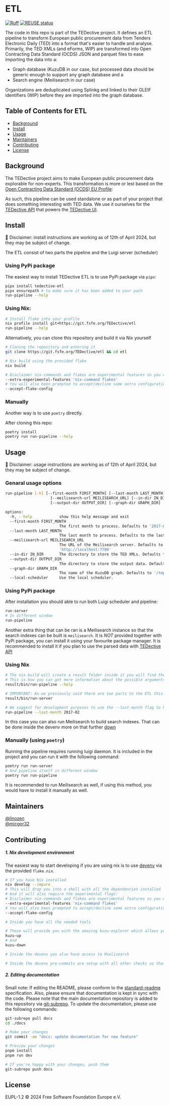 # ETL

[![Ruff](https://img.shields.io/endpoint?url=https://raw.githubusercontent.com/astral-sh/ruff/main/assets/badge/v2.json)](https://github.com/astral-sh/ruff)
[![REUSE status](https://api.reuse.software/badge/git.fsfe.org/TEDective/etl)](https://api.reuse.software/info/git.fsfe.org/TEDective/etl)

The code in this repo is part of the TEDective project. It defines an ETL
pipeline to transform European public procurement data from Tenders Electronic
Daily (TED) into a format that's easier to handle and analyse. Primarily, the
TED XMLs (and eForms, WIP) are transformed into Open Contracting Data
Standard (OCDS) JSON and parquet files to ease importing the data into a:

- Graph database (KuzuDB in our case, but processed data should be generic
  enough to support any graph database and a
- Search engine (Meilisearch in our case)

Organizations are deduplicated using Splinkg and linked to their GLEIF
identifiers (WIP) before they are imported into the graph database.

## Table of Contents for ETL

- [Background](#background)
- [Install](#install)
- [Usage](#usage)
- [Maintainers](#maintainers)
- [Contributing](#contributing)
- [License](#license)

## Background

The TEDective project aims to make European public procurement data explorable
for non-experts. This transformation is more or lest based on the [Open
Contracting Data Standard (OCDS) EU
Profile](https://standard.open-contracting.org/profiles/eu/latest/en/):

As such, this pipeline can be used standalone or as part of your project that
does something interesting with TED data. We use it ourselves for the
[TEDective API](https://git.fsfe.org/TEDective/api) that powers the [TEDective
UI](https://git.fsfe.org/TEDective/ui).

## Install

:construction: Disclaimer: install instructions are working as of 12th of April 2024, but they may be subject of change.

The ETL consist of two parts the pipeline and the Luigi server (scheduler)

### Using PyPi package

The easiest way to install TEDective ETL is to use PyPi package via `pipx`:
```bash
pipx install tedective-etl
pipx ensurepath # to make sure it has been added to your path
run-pipeline --help
```

### Using Nix:
```bash
# Install flake into your profile
nix profile install git+https://git.fsfe.org/TEDective/etl
run-pipeline --help
```

Alternatively, you can clone this repository and build it via Nix yourself 

```bash
# Cloning the repository and entering it
git clone https://git.fsfe.org/TEDective/etl && cd etl

# Nix build using the provided flake
nix build

# Disclaimer nix-commands and flakes are experimental features so you will need to add these flags to the command to be able to run them.
--extra-experimental-features 'nix-command flakes'
# You will also been prompted to accept/decline some extra configurations. You can accept them without receiving a prompt using this or manually decide without adding it:
--accept-flake-config
```

### Manually
Another way is to use `poetry` directly.

After cloning this repo:

```bash
poetry install
poetry run run-pipeline --help
```

## Usage

:construction: Disclaimer: usage instructions are working as of 12th of April 2024, but they may be subject of change.

### Genaral usage options
```bash
run-pipeline [-h] [--first-month FIRST_MONTH] [--last-month LAST_MONTH]
                    [--meilisearch-url MEILISEARCH_URL] [--in-dir IN_DIR]
                    [--output-dir OUTPUT_DIR] [--graph-dir GRAPH_DIR] [--local-scheduler]

options:
  -h, --help            show this help message and exit
  --first-month FIRST_MONTH
                        The first month to process. Defaults to '2017-01'.
  --last-month LAST_MONTH
                        The last month to process. Defaults to the last month.
  --meilisearch-url MEILISEARCH_URL
                        The URL of the Meilisearch server. Defaults to
                        'http://localhost:7700'
  --in-dir IN_DIR       The directory to store the TED XMLs. Defaults to '/tmp/ted_notices'
  --output-dir OUTPUT_DIR
                        The directory to store the output data. Defaults to '/tmp/output'
  --graph-dir GRAPH_DIR
                        The name of the KuzuDB graph. Defaults to '/tmp/graph'
  --local-scheduler     Use the local scheduler.
```

### Using PyPi package
After installation you should able to run both Luigi scheduler and pipeline:
```bash
run-server
# In different window
run-pipeline
```
Another extra thing that can be ran is a Meilisearch instance so that the search indexes can be built is `meilisearch`.
It is *NOT* provided together with PyPi package, you can install it using your favourite package manager. It is recommended to install it if you plan to use the parsed data with [TEDective API](https://git.fsfe.org/TEDective/api)

### Using Nix
```bash
# The nix build will create a result folder inside it you will find these scripts
# This is how you can get more information about the possible arguments you can provide to the script
result/bin/run-pipeline --help

# IMPORTANT: As we previously said there are two parts to the ETL this is how to spin up luigi so the pipeline can run
result/bin/run-server

# We suggest for development purposes to use the --last-month flag to have it quickly setup. You can also set the first-month if you would like a specific time window of data. By default first month is going to be 2017-01
run-pipeline --last-month 2017-02
```
In this case you can also run Meilisearch to build search indexes. That can be done inside the devenv more on that further [down](#contributing)


### Manually (using `poetry`)
Running the pipeline requires running luigi daemon. It is included in the
project and you can run it with the following command:

```bash
poetry run run-server
# And pipeline itself in different window
poetry run run-pipeline
```

It is recommended to run Meilisearch as well, if using this method, you would have to install it manually as well.

## Maintainers

[@linozen](https://github.com/linozen)<br/>
[@micgor32](https://github.com/micgor32)

## Contributing

##### 1. Nix development environment 

The easiest way to start developing if you are using nix is to use [devenv](https://devenv.sh) via
the provided `flake.nix`.

```bash
# If you have Nix installed
nix develop --impure
# This will drop you into a shell with all the dependencies installed
# And it will also require the experimental flags:
# Disclaimer nix-commands and flakes are experimental features so you will need to add these flags to the command to be able to run them.
--extra-experimental-features 'nix-command flakes'
# You will also been prompted to accept/decline some extra configurations. You can accept them without receiving a prompt using this or manually decide without adding it:
--accept-flake-config

# Inside you have all the needed tools

# These will provide you with the amazing kuzu-explorer which allows you to run queries to the database.
kuzu-up
# And
kuzu-down

# Inside the devenv you also have access to Mielisearch

# Inside the devenv pre-commits are setup with all other checks so that is the easiest way to make a commit to the repo.
```

##### 2. Editing documentation

Small note: If editing the README, please conform to the
[standard-readme](https://github.com/RichardLitt/standard-readme)
specification. Also, please ensure that documentation is kept in sync with the
code. Please note that the main documentation repository is added to this
repository via [git-subrepo](https://github.com/ingydotnet/git-subrepo). To
update the documentation, please use the following commands:

```bash
git-subrepo pull docs
cd ./docs

# Make your changes
git commit -am "docs: update documentation for new feature"

# Preview your changes
pnpm install
pnpm run dev

# If you're happy with your changes, push them
git-subrepo push docs
```

## License

EUPL-1.2 © 2024 Free Software Foundation Europe e.V.
